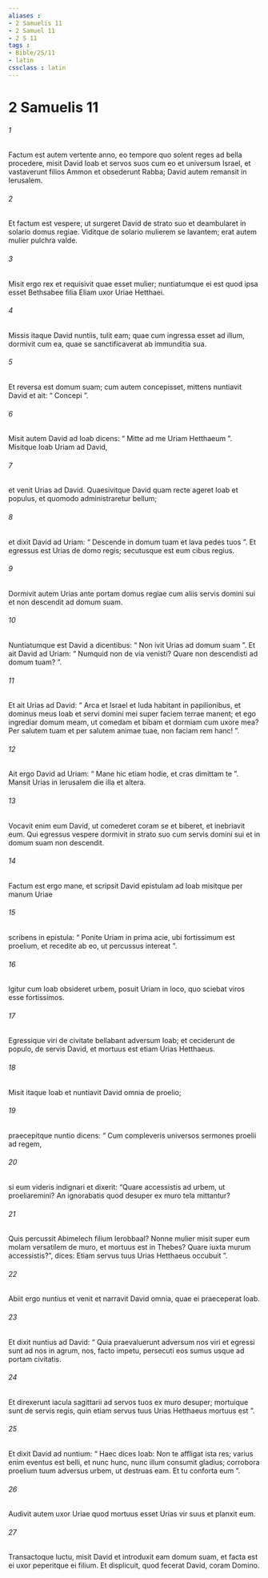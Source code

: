 ```yaml
---
aliases : 
- 2 Samuelis 11
- 2 Samuel 11
- 2 S 11
tags : 
- Bible/2S/11
- latin
cssclass : latin
---
```


# 2 Samuelis 11

###### 1
Factum est autem vertente anno, eo tempore quo solent reges ad bella procedere, misit David Ioab et servos suos cum eo et universum Israel, et vastaverunt filios Ammon et obsederunt Rabba; David autem remansit in Ierusalem.
###### 2
Et factum est vespere, ut surgeret David de strato suo et deambularet in solario domus regiae. Viditque de solario mulierem se lavantem; erat autem mulier pulchra valde. 
###### 3
Misit ergo rex et requisivit quae esset mulier; nuntiatumque ei est quod ipsa esset Bethsabee filia Eliam uxor Uriae Hetthaei. 
###### 4
Missis itaque David nuntiis, tulit eam; quae cum ingressa esset ad illum, dormivit cum ea, quae se sanctificaverat ab immunditia sua. 
###### 5
Et reversa est domum suam; cum autem concepisset, mittens nuntiavit David et ait: “ Concepi ”.
###### 6
Misit autem David ad Ioab dicens: “ Mitte ad me Uriam Hetthaeum ”. Misitque Ioab Uriam ad David, 
###### 7
et venit Urias ad David. Quaesivitque David quam recte ageret Ioab et populus, et quomodo administraretur bellum; 
###### 8
et dixit David ad Uriam: “ Descende in domum tuam et lava pedes tuos ”. Et egressus est Urias de domo regis; secutusque est eum cibus regius. 
###### 9
Dormivit autem Urias ante portam domus regiae cum aliis servis domini sui et non descendit ad domum suam.
###### 10
Nuntiatumque est David a dicentibus: “ Non ivit Urias ad domum suam ”. Et ait David ad Uriam: “ Numquid non de via venisti? Quare non descendisti ad domum tuam? ”. 
###### 11
Et ait Urias ad David: “ Arca et Israel et Iuda habitant in papilionibus, et dominus meus Ioab et servi domini mei super faciem terrae manent; et ego ingrediar domum meam, ut comedam et bibam et dormiam cum uxore mea? Per salutem tuam et per salutem animae tuae, non faciam rem hanc! ”. 
###### 12
Ait ergo David ad Uriam: “ Mane hic etiam hodie, et cras dimittam te ”. Mansit Urias in Ierusalem die illa et altera. 
###### 13
Vocavit enim eum David, ut comederet coram se et biberet, et inebriavit eum. Qui egressus vespere dormivit in strato suo cum servis domini sui et in domum suam non descendit.
###### 14
Factum est ergo mane, et scripsit David epistulam ad Ioab misitque per manum Uriae 
###### 15
scribens in epistula: “ Ponite Uriam in prima acie, ubi fortissimum est proelium, et recedite ab eo, ut percussus intereat ”. 
###### 16
Igitur cum Ioab obsideret urbem, posuit Uriam in loco, quo sciebat viros esse fortissimos. 
###### 17
Egressique viri de civitate bellabant adversum Ioab; et ceciderunt de populo, de servis David, et mortuus est etiam Urias Hetthaeus.
###### 18
Misit itaque Ioab et nuntiavit David omnia de proelio; 
###### 19
praecepitque nuntio dicens: “ Cum compleveris universos sermones proelii ad regem, 
###### 20
si eum videris indignari et dixerit: “Quare accessistis ad urbem, ut proeliaremini? An ignorabatis quod desuper ex muro tela mittantur? 
###### 21
Quis percussit Abimelech filium Ierobbaal? Nonne mulier misit super eum molam versatilem de muro, et mortuus est in Thebes? Quare iuxta murum accessistis?”, dices: Etiam servus tuus Urias Hetthaeus occubuit ”.
###### 22
Abiit ergo nuntius et venit et narravit David omnia, quae ei praeceperat Ioab. 
###### 23
Et dixit nuntius ad David: “ Quia praevaluerunt adversum nos viri et egressi sunt ad nos in agrum, nos, facto impetu, persecuti eos sumus usque ad portam civitatis. 
###### 24
Et direxerunt iacula sagittarii ad servos tuos ex muro desuper; mortuique sunt de servis regis, quin etiam servus tuus Urias Hetthaeus mortuus est ”. 
###### 25
Et dixit David ad nuntium: “ Haec dices Ioab: Non te affligat ista res; varius enim eventus est belli, et nunc hunc, nunc illum consumit gladius; corrobora proelium tuum adversus urbem, ut destruas eam. Et tu conforta eum ”.
###### 26
Audivit autem uxor Uriae quod mortuus esset Urias vir suus et planxit eum. 
###### 27
Transactoque luctu, misit David et introduxit eam domum suam, et facta est ei uxor peperitque ei filium. Et displicuit, quod fecerat David, coram Domino.
